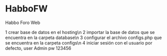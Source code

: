 # HabboFW

Habbo Foro Web

1 crear base de datos en el hosting\n
2 importar la base de datos que se encuentra en la carpeta database\n
3 configurar el archivo configs.php que se encuentra en la carpeta configs\n
4 iniciar sesión con el usuario por defecto, user Admin pw 123456
